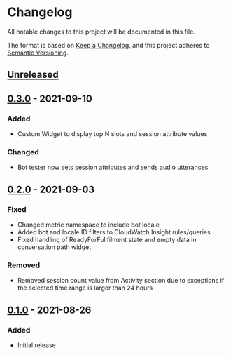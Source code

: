 # Changelog
All notable changes to this project will be documented in this file.

The format is based on [Keep a Changelog](https://keepachangelog.com/en/1.0.0/),
and this project adheres to [Semantic Versioning](https://semver.org/spec/v2.0.0.html).

## [Unreleased]

## [0.3.0] - 2021-09-10
### Added
- Custom Widget to display top N slots and session attribute values
### Changed
- Bot tester now sets session attributes and sends audio utterances

## [0.2.0] - 2021-09-03
### Fixed
- Changed metric namespace to include bot locale
- Added bot and locale ID filters to CloudWatch Insight rules/queries
- Fixed handling of ReadyForFullfilment state and empty data in conversation
  path widget
### Removed
- Removed session count value from Activity section due to exceptions if the
  selected time range is larger than 24 hours

## [0.1.0] - 2021-08-26
### Added
- Initial release

[Unreleased]: https://github.com/aws-samples/aws-lex-v2-bot-analytics/compare/v0.3.0...develop
[0.3.0]: https://github.com/aws-samples/aws-lex-v2-bot-analytics/releases/tag/v0.3.0
[0.2.0]: https://github.com/aws-samples/aws-lex-v2-bot-analytics/releases/tag/v0.2.0
[0.1.0]: https://github.com/aws-samples/aws-lex-v2-bot-analytics/releases/tag/v0.1.0
